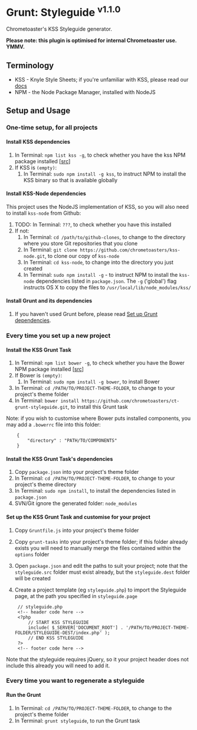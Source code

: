 # Grunt: Styleguide <sup>v1.1.0</sup>

Chrometoaster's KSS Styleguide generator.

__Please note: this plugin is optimised for internal Chrometoaster use. YMMV.__

## Terminology

* KSS - Knyle Style Sheets; if you're unfamiliar with KSS, please read our [docs](https://github.com/chrometoasters/ct-grunt-styleguide/blob/master/docs/kss/README.md)
* NPM - the Node Package Manager, installed with NodeJS

## Setup and Usage

### One-time setup, for all projects

#### Install KSS dependencies

1. In Terminal: `npm list kss -g`, to check whether you have the kss NPM package installed [[src](http://stackoverflow.com/questions/10972176/find-the-version-of-an-installed-npm-package)]
1. If KSS is `(empty)`:
    1. In Terminal: `sudo npm install -g kss`, to instruct NPM to install the KSS binary so that is available globally

#### Install KSS-Node dependencies

This project uses the NodeJS implementation of KSS, so you will also need to install `kss-node` from Github:

1. TODO: In Terminal: `???`, to check whether you have this installed
1. If not:
    1. In Terminal: `cd /path/to/github-clones`, to change to the directory where you store Git repositories that you clone
    1. In Terminal: `git clone https://github.com/chrometoasters/kss-node.git`, to clone our copy of `kss-node`
    1. In Terminal: `cd kss-node`, to change into the directory you just created
    1. In Terminal: `sudo npm install -g` - to instruct NPM to install the `kss-node` dependencies listed in `package.json`. The `-g` ('global') flag instructs OS X to copy the files to `/usr/local/lib/node_modules/kss/`

#### Install Grunt and its dependencies

1. If you haven't used Grunt before, please read [Set up Grunt dependencies](https://github.com/chrometoasters/frontend-grunt-boilerplate#set-up-grunt-dependencies).

### Every time you set up a new project

#### Install the KSS Grunt Task

1. In Terminal: `npm list bower -g`, to check whether you have the Bower NPM package installed [[src](http://stackoverflow.com/questions/10972176/find-the-version-of-an-installed-npm-package)]
1. If Bower is `(empty)`:
    1. In Terminal: `sudo npm install -g bower`, to install Bower
1. In Terminal: `cd /PATH/TO/PROJECT-THEME-FOLDER`, to change to your project's theme folder
1. In Terminal: `bower install https://github.com/chrometoasters/ct-grunt-styleguide.git`, to install this Grunt task

Note: if you wish to customise where Bower puts installed components, you may add a `.bowerrc` file into this folder:

        {
            "directory" : "PATH/TO/COMPONENTS"
        }


#### Install the KSS Grunt Task's dependencies

1. Copy `package.json` into your project's theme folder
1. In Terminal: `cd /PATH/TO/PROJECT-THEME-FOLDER`, to change to your project's theme directory
1. In Terminal: `sudo npm install`, to install the dependencies listed in `package.json`
1. SVN/Git ignore the generated folder: `node_modules`

#### Set up the KSS Grunt Task and customise for your project

1. Copy `Gruntfile.js` into your project's theme folder
1. Copy `grunt-tasks` into your project's theme folder; if this folder already exists you will need to manually merge the files contained within the `options` folder
1. Open `package.json` and edit the paths to suit your project; note that the `styleguide.src` folder must exist already, but the `styleguide.dest` folder will be created
1. Create a project template (eg `styleguide.php`) to import the Styleguide page, at the path you specified in `styleguide.page`

        // styleguide.php
        <!-- header code here -->
        <?php
            // START KSS STYLEGUIDE
            include( $_SERVER['DOCUMENT_ROOT'] . '/PATH/TO/PROJECT-THEME-FOLDER/STYLEGUIDE-DEST/index.php' );
            // END KSS STYLEGUIDE
        ?>
        <!-- footer code here -->

Note that the styleguide requires jQuery, so it your project header does not include this already you will need to add it.

### Every time you want to regenerate a styleguide

#### Run the Grunt

1. In Terminal: `cd /PATH/TO/PROJECT-THEME-FOLDER`, to change to the project's theme folder
1. In Terminal: `grunt styleguide`, to run the Grunt task